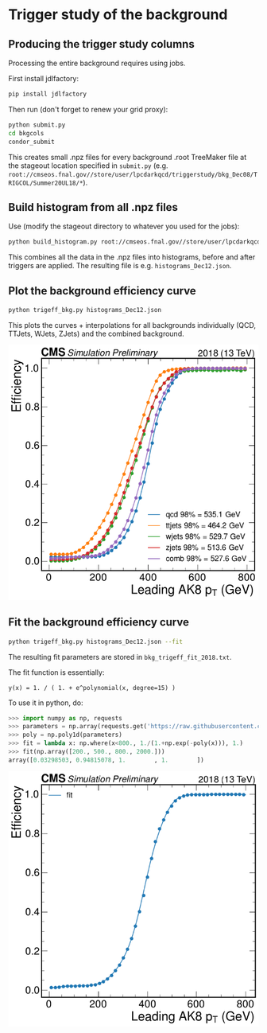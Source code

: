 # Trigger study of the background

## Producing the trigger study columns

Processing the entire background requires using jobs.

First install jdlfactory:

```bash
pip install jdlfactory
```

Then run (don't forget to renew your grid proxy):

```bash
python submit.py
cd bkgcols
condor_submit
```

This creates small .npz files for every background .root TreeMaker file at the stageout location specified in `submit.py` (e.g. `root://cmseos.fnal.gov//store/user/lpcdarkqcd/triggerstudy/bkg_Dec08/TRIGCOL/Summer20UL18/*`).


## Build histogram from all .npz files

Use (modify the stageout directory to whatever you used for the jobs):

```bash
python build_histogram.py root://cmseos.fnal.gov//store/user/lpcdarkqcd/triggerstudy/bkg_Dec08/TRIGCOL/Summer20UL18/*/*.npz
```

This combines all the data in the .npz files into histograms, before and after triggers are applied. The resulting file is e.g. `histograms_Dec12.json`.


## Plot the background efficiency curve

```bash
python trigeff_bkg.py histograms_Dec12.json
```

This plots the curves + interpolations for all backgrounds individually (QCD, TTJets, WJets, ZJets) and the combined background.

![example curve](example_plots/bkgeff.png)


## Fit the background efficiency curve

```bash
python trigeff_bkg.py histograms_Dec12.json --fit
```

The resulting fit parameters are stored in `bkg_trigeff_fit_2018.txt`.

The fit function is essentially:

```
y(x) = 1. / ( 1. + e^polynomial(x, degree=15) )
```

To use it in python, do:

```python
>>> import numpy as np, requests
>>> parameters = np.array(requests.get('https://raw.githubusercontent.com/boostedsvj/triggerstudy/main/bkg/bkg_trigeff_fit_2018.txt').json())
>>> poly = np.poly1d(parameters)
>>> fit = lambda x: np.where(x<800., 1./(1.+np.exp(-poly(x))), 1.)
>>> fit(np.array([200., 500., 800., 2000.]))
array([0.03298503, 0.94815078, 1.        , 1.        ])
```

![example fit](example_plots/bkgeff_fit.png)